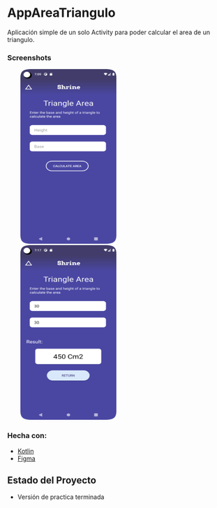 # AppAreaTriangulo 
Aplicación simple de un solo Activity para poder calcular el area de un triangulo.

### Screenshots
<img alt="captura1" hspace="30" height="400" src="/app/src/main/res/mipmap-hdpi/screenshot_20220808_160910.png" width="220"/><img alt="captura1" hspace="30" height="400" src="/app/src/main/res/mipmap-hdpi/screenshot_20220808_161719.png" width="220"/>

### Hecha con:

* [Kotlin](https://kotlinlang.org)
* [Figma](https://www.figma.com)

## Estado del Proyecto

-  Versión de practica terminada

<!--## Contacto

Lautaro San Martin
-  Github: [Laut1114](https://github.com/Laut1114)
-  Twitter: [@Lautaro_ivan](https://twitter.com/Lautaro_ivan) 
-  Correo: lautaroivansanmartin@hotmail.com
-  LinkedIn: [www.linkedin.com/in/lautaro-sanmartin](www.linkedin.com/in/lautaro-sanmartin)-->

